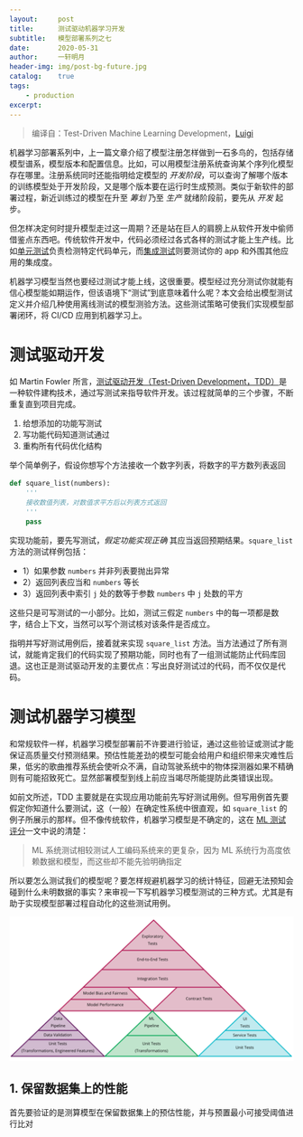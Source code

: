 ```yaml
---
layout:		post
title:  	测试驱动机器学习开发
subtitle:   模型部署系列之七
date:       2020-05-31
author:     一轩明月
header-img: img/post-bg-future.jpg
catalog:    true
tags:
    - production
excerpt:    
---
```


> 编译自：Test-Driven Machine Learning Development，[Luigi](https://mlinproduction.com/author/luigi/)

机器学习部署系列中，上一篇文章介绍了模型注册怎样做到一石多鸟的，包括存储模型谱系，模型版本和配置信息。比如，可以用模型注册系统查询某个序列化模型存在哪里。注册系统同时还能指明给定模型的 _开发阶段_，可以查询了解哪个版本的训练模型处于开发阶段，又是哪个版本要在运行时生成预测。类似于新软件的部署过程，新近训练过的模型在升至 _筹划_ 乃至 _生产_  就绪阶段前，要先从 _开发_  起步。

但怎样决定何时提升模型走过这一周期？还是站在巨人的肩膀上从软件开发中偷师借鉴点东西吧。传统软件开发中，代码必须经过各式各样的测试才能上生产线。比如[单元测试]()负责检测特定代码单元，而[集成测试](https://martinfowler.com/articles/practical-test-pyramid.html#IntegrationTests)则要测试你的 app 和外围其他应用的集成度。

机器学习模型当然也要经过测试才能上线，这很重要。模型经过充分测试你就能有信心模型能如期运作，但该语境下“测试”到底意味着什么呢？本文会给出模型测试定义并介绍几种使用离线测试的模型测验方法。这些测试策略可使我们实现模型部署闭环，将 CI/CD 应用到机器学习上。

# 测试驱动开发

如 Martin Fowler 所言，[测试驱动开发（Test-Driven Development，TDD）](https://martinfowler.com/bliki/TestDrivenDevelopment.html)是一种软件建构技术，通过写测试来指导软件开发。该过程就简单的三个步骤，不断重复直到项目完成。

1. 给想添加的功能写测试
2. 写功能代码知道测试通过
3. 重构所有代码优化结构

举个简单例子，假设你想写个方法接收一个数字列表，将数字的平方数列表返回

```python
def square_list(numbers):
    '''
    接收数值列表，对数值求平方后以列表方式返回
    '''
    pass
```

实现功能前，要先写测试，_假定功能实现正确_ 其应当返回预期结果。`square_list` 方法的测试样例包括：

- 1）如果参数 `numbers` 并非列表要抛出异常
- 2）返回列表应当和 `numbers` 等长
- 3）返回列表中索引 `j` 处的数等于参数 `numbers` 中 `j` 处数的平方

这些只是可写测试的一小部分。比如，测试三假定 `numbers` 中的每一项都是数字，结合上下文，当然可以写个测试核对该条件是否成立。

指明并写好测试用例后，接着就来实现 `square_list` 方法。当方法通过了所有测试，就能肯定我们的代码实现了预期功能，同时也有了一组测试能防止代码库回退。这也正是测试驱动开发的主要优点：写出良好测试过的代码，而不仅仅是代码。

# 测试机器学习模型

和常规软件一样，机器学习模型部署前不许要进行验证，通过这些验证或测试才能保证高质量交付预测结果。预估性能差劲的模型可能会给用户和组织带来灾难性后果，低劣的歌曲推荐系统会使听众不满，自动驾驶系统中的物体探测器如果不精确则有可能招致死亡。显然部署模型到线上前应当竭尽所能提防此类错误出现。

如前文所述，TDD 主要就是在实现应用功能前先写好测试用例。但写用例首先要假定你知道什么要测试，这（一般）在确定性系统中很直观，如 `square_list` 的例子所展示的那样。但不像传统软件，机器学习模型是不确定的，这在 [ML 测试评分](https://storage.googleapis.com/pub-tools-public-publication-data/pdf/aad9f93b86b7addfea4c419b9100c6cdd26cacea.pdf)一文中说的清楚：

> ML 系统测试相较测试人工编码系统来的更复杂，因为 ML 系统行为高度依赖数据和模型，而这些却不能先验明确指定

所以要怎么测试我们的模型呢？要怎样规避机器学习的统计特征，回避无法预知会碰到什么未明数据的事实？来审视一下写机器学习模型测试的三种方式。尤其是有助于实现模型部署过程自动化的这些测试用例。

![](https://raw.githubusercontent.com/LibertyDream/diy_img_host/master/img/2020-07-09_test-pyramid.png)

## 1. 保留数据集上的性能

首先要验证的是测算模型在保留数据集上的预估性能，并与预置最小可接受阈值进行比对